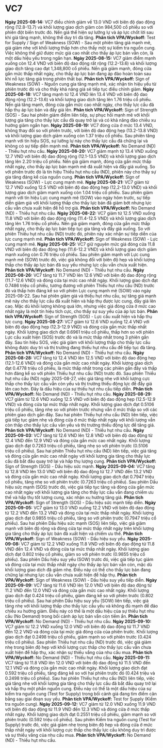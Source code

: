 # VC7

**Ngày 2025-08-14:** VC7 điều chỉnh giảm về 13.0 VND với biên độ dao động rộng (12.8-13.7) và khối lượng giao dịch giảm còn 984,500 cổ phiếu so với phiên đột biến trước đó. Nến giá thể hiện sự lưỡng lự và áp lực chốt lời sau khi giá tăng mạnh, không thể duy trì đà tăng. **Phân tích VPA/Wyckoff:** Test for Supply / Sign of Weakness (SOW) - Sau một phiên tăng giá mạnh mẽ, giá giảm nhẹ với khối lượng thấp hơn cho thấy một sự kiểm tra nguồn cung. Việc không thể giữ được mức giá cao nhất cho thấy áp lực bán vẫn còn, là một dấu hiệu yếu trong ngắn hạn.
**Ngày 2025-08-15:** VC7 giảm điểm mạnh xuống còn 12.4 VND với biên độ dao động rất rộng (12.2-13.6) và khối lượng giao dịch tăng cao đạt 1,348,800 cổ phiếu. Nến giá giảm mạnh, đóng cửa gần mức thấp nhất ngày, cho thấy áp lực bán đang áp đảo hoàn toàn sau khi nỗ lực tăng giá trong phiên thất bại. **Phân tích VPA/Wyckoff:** Sign of Weakness (SOW) - Nguồn cung gia tăng mạnh mẽ, xác nhận tín hiệu yếu từ phiên trước đó và cho thấy khả năng giá sẽ tiếp tục điều chỉnh giảm.
**Ngày 2025-08-18:** VC7 tăng mạnh từ 12.4 VND lên 13.4 VND với biên độ dao động rộng (12.2-13.6) và khối lượng giao dịch tăng lên 1.76 triệu cổ phiếu. Nến giá tăng mạnh, đóng cửa gần mức cao nhất ngày, cho thấy lực cầu đã hấp thụ áp lực bán và đẩy giá lên. **Phân tích VPA/Wyckoff:** Sign of Strength (SOS) - Sau hai phiên giảm điểm liên tiếp, sự phục hồi mạnh mẽ với khối lượng gia tăng cho thấy lực cầu đã quay trở lại và có khả năng đảo chiều xu hướng giảm ngắn hạn.
**Ngày 2025-08-19:** VC7 đóng cửa ở mức 13.4 VND, không thay đổi so với phiên trước, với biên độ dao động hẹp (13.2-13.8 VND) và khối lượng giao dịch giảm xuống còn 1.37 triệu cổ phiếu. Sau phiên tăng mạnh với tín hiệu SOS, sự lưỡng lự này cho thấy lực cầu đã chững lại và không có sự tiếp diễn mạnh mẽ. **Phân tích VPA/Wyckoff:** No Demand (ND) - Thiếu hụt nhu cầu.
**Ngày 2025-08-20:** VC7 giảm mạnh từ 13.4 VND xuống 12.7 VND với biên độ dao động rộng (12.1-13.5 VND) và khối lượng giao dịch tăng lên 2.20 triệu cổ phiếu. Nến giá giảm mạnh, đóng cửa gần mức thấp nhất ngày, cho thấy áp lực bán mạnh mẽ đã xuất hiện và đẩy giá xuống. So với phiên trước đó là tín hiệu Thiếu hụt nhu cầu (ND), phiên này cho thấy sự gia tăng đáng kể của nguồn cung. **Phân tích VPA/Wyckoff:** Sign of Weakness (SOW) - Lực cung mạnh mẽ.
**Ngày 2025-08-21:** VC7 giảm từ 12.7 VND xuống 12.5 VND với biên độ dao động hẹp (12.2-13.0 VND) và khối lượng giao dịch giảm mạnh xuống còn 1.04 triệu cổ phiếu. Sau phiên giảm mạnh với tín hiệu Lực cung mạnh mẽ (SOW) vào ngày hôm trước, sự tiếp diễn giảm giá với khối lượng thấp cho thấy lực bán đã giảm bớt nhưng lực cầu vẫn chưa xuất hiện để hỗ trợ giá. **Phân tích VPA/Wyckoff:** No Demand (ND) - Thiếu hụt nhu cầu.
**Ngày 2025-08-22:** VC7 giảm từ 12.5 VND xuống 11.8 VND với biên độ dao động rộng (11.4-12.5 VND) và khối lượng giao dịch tăng lên 1.76 triệu cổ phiếu. Nến giá giảm mạnh, đóng cửa gần mức thấp nhất ngày, cho thấy áp lực bán tiếp tục gia tăng và đẩy giá xuống. So với phiên Thiếu hụt nhu cầu (ND) trước đó, phiên này xác nhận sự tiếp diễn của lực cung mạnh mẽ. **Phân tích VPA/Wyckoff:** Sign of Weakness (SOW) - Lực cung mạnh mẽ.
**Ngày 2025-08-25:** VC7 giữ nguyên mức giá đóng cửa 11.8 VND với biên độ dao động hẹp (11.6-12.2 VND) và khối lượng giao dịch giảm mạnh xuống còn 0.76 triệu cổ phiếu. Sau phiên giảm mạnh với Lực cung mạnh mẽ (SOW) trước đó, việc giá không đổi với biên độ hẹp và khối lượng thấp cho thấy áp lực bán đã suy yếu nhưng lực cầu vẫn chưa xuất hiện. **Phân tích VPA/Wyckoff:** No Demand (ND) - Thiếu hụt nhu cầu.
**Ngày 2025-08-26:** VC7 tăng từ 11.7 VND lên 12.6 VND với biên độ dao động rộng (11.7-12.6 VND) và đóng cửa tại mức cao nhất ngày. Khối lượng giao dịch đạt 0.7486 triệu cổ phiếu, tương đương với phiên Thiếu hụt nhu cầu (ND) trước đó và thấp hơn đáng kể so với phiên Lực cung mạnh mẽ (SOW) vào ngày 2025-08-22. Sau hai phiên giảm giá và thiếu hụt nhu cầu, sự tăng giá mạnh mẽ này cho thấy lực cầu đã xuất hiện và hấp thụ được lực cung, đẩy giá lên cao. Mặc dù khối lượng không quá lớn, nhưng việc giá đóng cửa ở mức cao nhất ngày là một tín hiệu tích cực, cho thấy sự suy yếu của áp lực bán. **Phân tích VPA/Wyckoff:** Sign of Strength (SOS) - Lực cầu xuất hiện và hấp thụ lực cung.
**Ngày 2025-08-27:** VC7 giảm từ 12.6 VND xuống 12.4 VND với biên độ dao động hẹp (12.3-12.9 VND) và đóng cửa gần mức thấp nhất ngày. Khối lượng giao dịch đạt 0.6961 triệu cổ phiếu, thấp hơn so với phiên Lực cầu xuất hiện (SOS) trước đó và là mức thấp nhất trong 3 phiên gần đây. Sau tín hiệu SOS, việc giá giảm với khối lượng thấp cho thấy lực cầu không được duy trì và thị trường đang thiếu hụt nhu cầu để tiếp tục đà tăng. **Phân tích VPA/Wyckoff:** No Demand (ND) - Thiếu hụt nhu cầu.
**Ngày 2025-08-28:** VC7 tăng từ 12.4 VND lên 12.5 VND với biên độ dao động hẹp (12.1-12.6 VND) và đóng cửa gần mức cao nhất ngày. Khối lượng giao dịch đạt 0.4778 triệu cổ phiếu, là mức thấp nhất trong các phiên gần đây và thấp hơn đáng kể so với phiên Thiếu hụt nhu cầu (ND) trước đó. Sau phiên Thiếu hụt nhu cầu (ND) ngày 2025-08-27, việc giá tăng nhẹ với khối lượng cực thấp cho thấy lực cầu vẫn còn yếu và thị trường thiếu động lực để đẩy giá lên cao hơn. Đây là dấu hiệu của sự thiếu hụt nhu cầu tiếp diễn. **Phân tích VPA/Wyckoff:** No Demand (ND) - Thiếu hụt nhu cầu.
**Ngày 2025-08-29:** VC7 giảm từ 12.6 VND xuống 12.5 VND với biên độ dao động hẹp (12.5-12.9 VND) và đóng cửa tại mức thấp nhất ngày. Khối lượng giao dịch đạt 0.5106 triệu cổ phiếu, tăng nhẹ so với phiên trước nhưng vẫn ở mức thấp so với các phiên giao dịch gần đây. Sau hai phiên Thiếu hụt nhu cầu (ND) liên tiếp, việc giá tiếp tục giảm nhẹ và đóng cửa ở mức thấp nhất ngày với khối lượng vẫn còn thấp cho thấy lực cầu vẫn yếu và thị trường thiếu động lực để tăng giá. **Phân tích VPA/Wyckoff:** No Demand (ND) - Thiếu hụt nhu cầu.
**Ngày 2025-09-03:** VC7 tăng từ 12.6 VND lên 12.8 VND với biên độ dao động từ 12.4 VND đến 12.9 VND và đóng cửa gần mức cao nhất ngày. Khối lượng giao dịch đạt 0.7263 triệu cổ phiếu, tăng nhẹ so với phiên trước (0.5106 triệu cổ phiếu). Sau hai phiên Thiếu hụt nhu cầu (ND) liên tiếp, việc giá tăng và đóng cửa gần mức cao nhất ngày với khối lượng gia tăng cho thấy lực cầu đã bắt đầu quay trở lại và hấp thụ lượng cung. **Phân tích VPA/Wyckoff:** Sign of Strength (SOS) - Dấu hiệu sức mạnh.
**Ngày 2025-09-04:** VC7 tăng từ 12.8 VND lên 13.0 VND với biên độ dao động từ 12.7 VND đến 13.2 VND và đóng cửa gần mức cao nhất ngày. Khối lượng giao dịch đạt 0.7947 triệu cổ phiếu, tăng nhẹ so với phiên trước (0.7263 triệu cổ phiếu). Sau phiên Dấu hiệu sức mạnh (SOS) trước đó, việc giá tiếp tục tăng và đóng cửa gần mức cao nhất ngày với khối lượng gia tăng cho thấy lực cầu vẫn đang chiếm ưu thế và hấp thụ tốt lượng cung, xác nhận xu hướng tăng giá. **Phân tích VPA/Wyckoff:** Sign of Strength (SOS) - Dấu hiệu sức mạnh tiếp diễn.
**Ngày 2025-09-05:** VC7 giảm từ 13.0 VND xuống 12.2 VND với biên độ dao động từ 12.2 VND đến 13.2 VND và đóng cửa tại mức thấp nhất ngày. Khối lượng giao dịch đạt 0.9855 triệu cổ phiếu, tăng so với phiên trước (0.7947 triệu cổ phiếu). Sau hai phiên Dấu hiệu sức mạnh (SOS) liên tiếp, việc giá giảm mạnh với biên độ rộng và đóng cửa tại mức thấp nhất ngày trên khối lượng gia tăng cho thấy áp lực bán đã xuất hiện và chiếm ưu thế. **Phân tích VPA/Wyckoff:** Sign of Weakness (SOW) - Dấu hiệu suy yếu.
**Ngày 2025-09-08:** VC7 giảm từ 12.2 VND xuống 11.8 VND với biên độ dao động từ 11.8 VND đến 12.4 VND và đóng cửa tại mức thấp nhất ngày. Khối lượng giao dịch đạt 0.802 triệu cổ phiếu, giảm so với phiên trước (0.9855 triệu cổ phiếu). Sau phiên Dấu hiệu suy yếu (SOW) trước đó, việc giá tiếp tục giảm và đóng cửa tại mức thấp nhất ngày cho thấy áp lực bán vẫn còn, mặc dù khối lượng giao dịch đã giảm nhẹ. Điều này có thể cho thấy lực bán đang chững lại nhưng lực cầu vẫn chưa xuất hiện để hấp thụ. **Phân tích VPA/Wyckoff:** Sign of Weakness (SOW) - Dấu hiệu suy yếu tiếp diễn.
**Ngày 2025-09-09:** VC7 tăng từ 11.6 VND lên 12.0 VND với biên độ dao động từ 11.2 VND đến 12.0 VND và đóng cửa gần mức cao nhất ngày. Khối lượng giao dịch đạt 0.424 triệu cổ phiếu, giảm đáng kể so với phiên trước (0.802 triệu cổ phiếu). Sau hai phiên Dấu hiệu suy yếu (SOW) liên tiếp, việc giá tăng nhẹ với khối lượng thấp cho thấy lực cầu yếu và không đủ mạnh để đảo chiều xu hướng giảm. Điều này có thể là một dấu hiệu của sự thiếu hụt nhu cầu (No Demand) trong bối cảnh áp lực bán vẫn còn tiềm ẩn. **Phân tích VPA/Wyckoff:** No Demand (ND) - Thiếu hụt nhu cầu.
**Ngày 2025-09-10:** VC7 giảm từ 12.2 VND xuống 12.0 VND với biên độ dao động từ 11.7 VND đến 12.2 VND và đóng cửa tại mức giá đóng cửa của phiên trước. Khối lượng giao dịch đạt 0.2498 triệu cổ phiếu, giảm mạnh so với phiên trước (0.424 triệu cổ phiếu). Sau phiên Thiếu hụt nhu cầu (ND) trước đó, việc giá giảm nhẹ trong biên độ hẹp với khối lượng cực thấp cho thấy lực cầu vẫn chưa xuất hiện để hấp thụ, xác nhận sự thiếu vắng của nhu cầu mua. **Phân tích VPA/Wyckoff:** No Demand (ND) - Thiếu hụt nhu cầu.
**Ngày 2025-09-11:** VC7 tăng từ 11.8 VND lên 12.0 VND với biên độ dao động từ 11.5 VND đến 12.1 VND và đóng cửa gần mức cao nhất ngày. Khối lượng giao dịch đạt 0.592 triệu cổ phiếu, tăng đáng kể so với hai phiên trước đó (0.424 triệu và 0.2498 triệu cổ phiếu). Sau hai phiên Thiếu hụt nhu cầu (ND) liên tiếp, việc giá tăng nhẹ với khối lượng gia tăng cho thấy lực cầu đã bắt đầu quay trở lại và hấp thụ một phần nguồn cung. Điều này có thể là một dấu hiệu của sự kiểm tra nguồn cung (Test for Supply) trong bối cảnh giá đang tìm điểm cân bằng sau giai đoạn suy yếu. **Phân tích VPA/Wyckoff:** Test for Supply (Kiểm tra nguồn cung).
**Ngày 2025-09-12:** VC7 giảm từ 12.0 VND xuống 11.9 VND với biên độ dao động từ 11.9 VND đến 12.3 VND và đóng cửa ở mức thấp nhất ngày. Khối lượng giao dịch đạt 0.2551 triệu cổ phiếu, giảm mạnh so với phiên trước (0.592 triệu cổ phiếu). Sau phiên Kiểm tra nguồn cung (Test for Supply) trước đó, việc giá giảm nhẹ trong biên độ hẹp và đóng cửa ở mức thấp nhất ngày với khối lượng cực thấp cho thấy lực cầu không duy trì được và sự thiếu vắng của nhu cầu mua. **Phân tích VPA/Wyckoff:** No Demand (ND) - Thiếu hụt nhu cầu.
